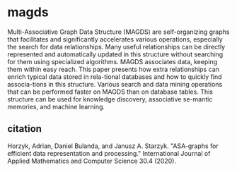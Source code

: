 # magds
Multi-Associative Graph Data Structure (MAGDS) are self-organizing graphs that facilitates and significantly accelerates various operations, especially the search for data relationships. Many useful relationships can be directly represented and automatically updated in this structure without searching for them using specialized algorithms. MAGDS associates data, keeping them within easy reach. This paper presents how extra relationships can enrich typical data stored in rela-tional databases and how to quickly find associa-tions in this structure. Various search and data mining operations that can be performed faster on MAGDS than on database tables. This structure can be used for knowledge discovery, associative se-mantic memories, and machine learning.

## citation
Horzyk, Adrian, Daniel Bulanda, and Janusz A. Starzyk. "ASA-graphs for efficient data representation and processing." International Journal of Applied Mathematics and Computer Science 30.4 (2020).